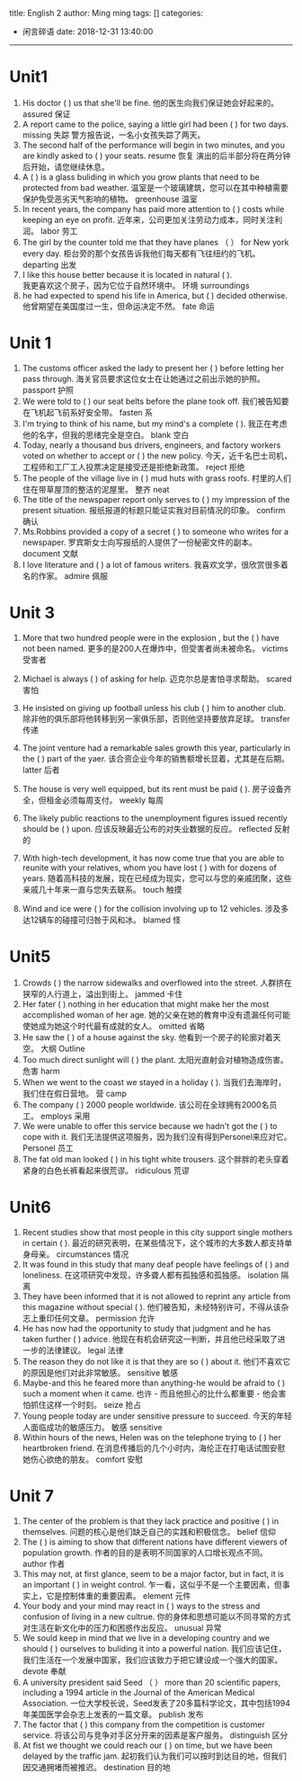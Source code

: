 title: English 2
author: Ming ming
tags: []
categories:
  - 闲言碎语
date: 2018-12-31 13:40:00
---
# Unit1
1. His doctor (     ) us that she'll  be fine.  他的医生向我们保证她会好起来的。
assured    保证
2. A report came to the police, saying a little girl had been (   ) for two days.
missing     失踪   警方报告说，一名小女孩失踪了两天。
3. The second half of the performance will begin in two minutes, and you are kindly asked to (   ) your seats.
resume   恢复   演出的后半部分将在两分钟后开始，请您继续休息。
4. A (     ) is a glass buliding in which you grow plants that need to be protected from bad weather.
温室是一个玻璃建筑，您可以在其中种植需要保护免受恶劣天气影响的植物。       greenhouse       温室
5. In recent years, the company has paid more attention to (    ) costs while keeping an eye on profit.
近年来，公司更加关注劳动力成本，同时关注利润。        labor    劳工
6. The girl by the counter told me that they have planes （    ） for New york every day.
柜台旁的那个女孩告诉我他们每天都有飞往纽约的飞机。     departing    出发    
7. I like this house better because it is located in natural  (   ).        
我更喜欢这个房子，因为它位于自然环境中。     环境   surroundings
8. he had expected to spend his life in America, but (     ) decided otherwise.
他曾期望在美国度过一生，但命运决定不然。    fate  命运    

# Unit 1
1. The customs officer asked the lady to present her (     ) before letting her pass through.
海关官员要求这位女士在让她通过之前出示她的护照。      passport    护照
2. We were told to (     ) our seat belts before the plane took off.
我们被告知要在飞机起飞前系好安全带。       fasten   系
3. I'm trying to think of his name, but my mind's a complete (    ).
我正在考虑他的名字，但我的思绪完全是空白。        blank    空白
4. Today, nearly a thousand bus drivers, engineers, and factory workers voted on whether to accept or (     ) the new policy.
今天，近千名巴士司机，工程师和工厂工人投票决定是接受还是拒绝新政策。     reject    拒绝
5. The people of the village live in (    ) mud huts with grass roofs.
村里的人们住在带草屋顶的整洁的泥屋里。      整齐    neat
6. The title of the newspaper report only serves to (    ) my impression of the present situation.
报纸报道的标题只能证实我对目前情况的印象。    confirm   确认
7. Ms.Robbins provided a copy of  a secret (    ) to someone who writes for a newspaper.
罗宾斯女士向写报纸的人提供了一份秘密文件的副本。   document  文献
8. I love literature and (    ) a lot of famous writers.
我喜欢文学，很欣赏很多着名的作家。    admire    佩服

# Unit 3
1. More  that two hundred people were in the explosion , but the (    ) have not been named.
更多的是200人在爆炸中，但受害者尚未被命名。  victims    受害者   
2. Michael is always (    ) of asking for help.
迈克尔总是害怕寻求帮助。     scared   害怕
3. He insisted on giving up football unless his club (    ) him to another club.
除非他的俱乐部将他转移到另一家俱乐部，否则他坚持要放弃足球。     transfer   传递
4. The joint venture had a remarkable sales growth this year, particularly in the (    ) part of the yaer.
该合资企业今年的销售额增长显着，尤其是在后期。     latter   后者
5. The house is very well equipped, but its rent must be paid (     ).
房子设备齐全，但租金必须每周支付。     weekly    每周
6. The likely public reactions to the unemployment figures issued recently should be (   ) upon.
应该反映最近公布的对失业数据的反应。    reflected   反射的
7. With high-tech development, it has now come true that you are able to reunite with your relatives, whom you have lost (       ) with for dozens of years.
随着高科技的发展，现在已经成为现实，您可以与您的亲戚团聚，这些亲戚几十年来一直与您失去联系。   touch   触摸

8. Wind and ice were (    ) for the collision involving up to 12 vehicles.
涉及多达12辆车的碰撞可归咎于风和冰。     blamed   怪

# Unit5
1. Crowds (     ) the narrow sidewalks and overflowed into the street.
人群挤在狭窄的人行道上，溢出到街上。
jammed    卡住
2. Her fater (    ) nothing in her education that might make her the most accomplished woman of her age.
她的父亲在她的教育中没有遗漏任何可能使她成为她这个时代最有成就的女人。
omitted    省略
3. He saw the (    ) of a house against the sky.
他看到一个房子的轮廓对着天空。
大纲     Outline
4. Too much direct sunlight will (    ) the plant.
太阳光直射会对植物造成伤害。
危害    harm
5. When we went to the coast we stayed in a holiday (     ).
当我们去海岸时，我们住在假日营地。
营    camp
6. The company (    ) 2000 people worldwide.
该公司在全球拥有2000名员工。
employs    采用
7. We were unable to offer this service because we hadn't got the (    ) to cope with it.
我们无法提供这项服务，因为我们没有得到Personel来应对它。
Personel    员工
8. The fat old man looked (    ) in his tight white trousers.
这个胖胖的老头穿着紧身的白色长裤看起来很荒谬。
ridiculous    荒谬

# Unit6
1. Recent studies show that most people in this city support single mothers in certain (    ).
最近的研究表明，在某些情况下，这个城市的大多数人都支持单身母亲。
circumstances     情况
2. It was found in this study that many deaf people have feelings of (    ) and loneliness.
在这项研究中发现，许多聋人都有孤独感和孤独感。
isolation   隔离
3. They have been informed that it is not allowed to reprint any article from this magazine without special (     ).
他们被告知，未经特别许可，不得从该杂志上重印任何文章。
permission    允许
4. He has now had the opportunity to study that judgment and he has taken further (    ) advice.
他现在有机会研究这一判断，并且他已经采取了进一步的法律建议。
legal    法律
5. The reason they do not like it is that they are so (    ) about it.
他们不喜欢它的原因是他们对此非常敏感。
sensitive    敏感
6. Maybe-and this he feared more than anything-he would be afraid to (    ) such a moment when it came.
也许 - 而且他担心的比什么都重要 - 他会害怕抓住这样一个时刻。
seize   抢占
7. Young people today are under sensitive pressure to succeed.
今天的年轻人面临成功的敏感压力。
敏感    sensitive
8. Within hours of the news, Helen was on the telephone trying to (    ) her heartbroken friend.
在消息传播后的几个小时内，海伦正在打电话试图安慰她伤心欲绝的朋友。
comfort    安慰
# Unit 7
1. The center of the problem is that they lack practice and positive (    ) in themselves.
问题的核心是他们缺乏自己的实践和积极信念。
 belief   信仰
2. The (   ) is aiming to show that different nations have different viewers of population growth.
作者的目的是表明不同国家的人口增长观点不同。
author   作者
3. This may not, at first glance, seem to be a major factor, but in fact, it is an important (    ) in weight control.
乍一看，这似乎不是一个主要因素，但事实上，它是控制体重的重要因素。
element   元件
4. Your body and your mind may react in (    ) ways to the stress and confusion of living in a new cultrue.
你的身体和思想可能以不同寻常的方式对生活在新文化中的压力和困惑作出反应。
unusual   异常
5. We sould keep in  mind that we live in a developing country and we should (    ) ourselves to buliding it into a powerful nation.
我们应该记住，我们生活在一个发展中国家，我们应该致力于把它建设成一个强大的国家。
devote   奉献
6. A university president said Seed （    ） more than 20 scientific papers, including a 1994 article in the Journal of the American Medical Association.
一位大学校长说，Seed发表了20多篇科学论文，其中包括1994年美国医学会杂志上发表的一篇文章。
publish    发布
7. The factor that (     ) this company from the competition is customer service.
将该公司与竞争对手区分开来的因素是客户服务。
distinguish     区分
8. At fist we thought we could reach our (    ) on time, but we have been delayed by the traffic jam.
起初我们认为我们可以按时到达目的地，但我们因交通拥堵而被推迟。
destination    目的地